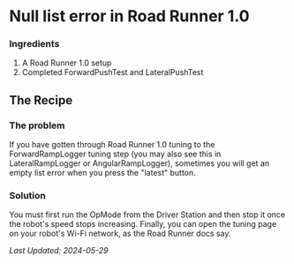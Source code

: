 # Null list error in Road Runner 1.0

### Ingredients

1. A Road Runner 1.0 setup
2. Completed ForwardPushTest and LateralPushTest


## The Recipe

### The problem

If you have gotten through Road Runner 1.0 tuning to the ForwardRampLogger tuning step (you may also see this in LateralRampLogger or AngularRampLogger), sometimes you will get an empty list error when you press the "latest" button.

### Solution
You must first run the OpMode from the Driver Station and then stop it once the robot's speed stops increasing.
Finally, you can open the tuning page on your robot's Wi-Fi network, as the Road Runner docs say.


*Last Updated: 2024-05-29*
